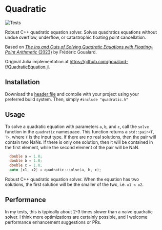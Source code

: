 # Quadratic

![Tests](https://github.com/archermarx/quadratic/actions/workflows/test.yml/badge.svg)

Robust C++ quadratic equation solver. Solves quadratics equations without undue overflow, underflow, or catastrophic floating point cancellation.

Based on [*The Ins and Outs of Solving Quadratic Equations with Floating-Point Arithmetic* (2023)](https://www.authorea.com/users/627556/articles/648473-the-ins-and-outs-of-solving-quadratic-equations-with-floating-point-arithmetic) by Frédéric Goualard.

Original Julia implementation at https://github.com/goualard-f/QuadraticEquation.jl.

## Installation

Download the [header file](https://github.com/archermarx/quadratic/include/header.h) and compile with your project using your preferred build system. Then, simply `#include "quadratic.h"`

## Usage

To solve a quadratic equation with parameters `a`, `b`, and `c`, call the `solve` function in the `quadratic` namespace. This function returns a ```std::pair<T, T>```, where `T` is the input type.
If there are no real solutions, then the pair will contain two NaNs. If there is only one solution, then it will be contained in the first element, while the second element of the pair will be NaN. 

```cpp
  double a = 1.0;
  double b = 1.0;
  double c = 1.0;
  auto [x1, x2] = quadratic::solve(a, b, c);
```
Robust C++ quadratic equation solver. 
When the equation has two solutions, the first solution will be the smaller of the two, i.e. `x1 < x2`.

## Performance

In my tests, this is typically about 2-3 times slower than a naive quadratic solver. I think more optimizations are certainly possible, and I welcome performance enhancement suggestions or PRs.
